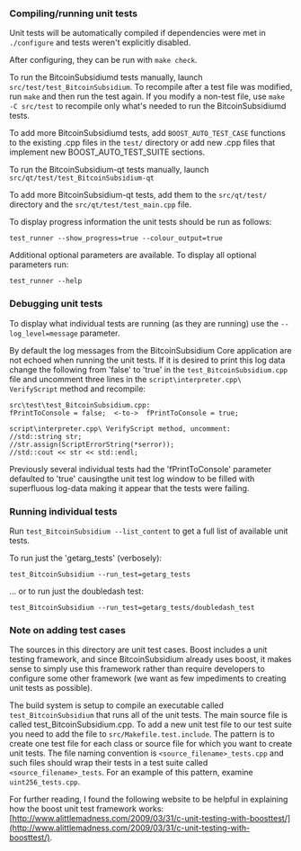 ### Compiling/running unit tests

Unit tests will be automatically compiled if dependencies were met in `./configure`
and tests weren't explicitly disabled.

After configuring, they can be run with `make check`.

To run the BitcoinSubsidiumd tests manually, launch `src/test/test_BitcoinSubsidium`. To recompile
after a test file was modified, run `make` and then run the test again. If you
modify a non-test file, use `make -C src/test` to recompile only what's needed
to run the BitcoinSubsidiumd tests.

To add more BitcoinSubsidiumd tests, add `BOOST_AUTO_TEST_CASE` functions to the existing
.cpp files in the `test/` directory or add new .cpp files that
implement new BOOST_AUTO_TEST_SUITE sections.

To run the BitcoinSubsidium-qt tests manually, launch `src/qt/test/test_BitcoinSubsidium-qt`

To add more BitcoinSubsidium-qt tests, add them to the `src/qt/test/` directory and
the `src/qt/test/test_main.cpp` file.

To display progress information the unit tests should be run as follows:

`test_runner --show_progress=true --colour_output=true`

Additional optional parameters are available. To display all optional parameters run:

`test_runner --help`

### Debugging unit tests

To display what individual tests are running (as they are running) use the
`--log_level=message` parameter.  

By default the log messages from the BitcoinSubsidium Core application are not echoed 
when running the unit tests.  If it is desired to print this log data change 
the following from 'false' to 'true' in the `test_BitcoinSubsidium.cpp` file and uncomment
three lines in the `script\interpreter.cpp\ VerifyScript` method and recompile:

    src\test\test_BitcoinSubsidium.cpp:
    fPrintToConsole = false;  <-to->  fPrintToConsole = true;

    script\interpreter.cpp\ VerifyScript method, uncomment:
    //std::string str;
    //str.assign(ScriptErrorString(*serror));
    //std::cout << str << std::endl;

Previously several individual tests had the 'fPrintToConsole' parameter defaulted to 
'true' causingthe unit test log window to be filled with superfluous log-data making 
it appear that the tests were failing.

### Running individual tests

Run `test_BitcoinSubsidium --list_content` to get a full list of available unit tests.

To run just the 'getarg_tests' (verbosely):

    test_BitcoinSubsidium --run_test=getarg_tests

... or to run just the doubledash test:

    test_BitcoinSubsidium --run_test=getarg_tests/doubledash_test

### Note on adding test cases

The sources in this directory are unit test cases.  Boost includes a
unit testing framework, and since BitcoinSubsidium already uses boost, it makes
sense to simply use this framework rather than require developers to
configure some other framework (we want as few impediments to creating
unit tests as possible).

The build system is setup to compile an executable called `test_BitcoinSubsidium`
that runs all of the unit tests.  The main source file is called
test_BitcoinSubsidium.cpp. To add a new unit test file to our test suite you need 
to add the file to `src/Makefile.test.include`. The pattern is to create 
one test file for each class or source file for which you want to create 
unit tests.  The file naming convention is `<source_filename>_tests.cpp` 
and such files should wrap their tests in a test suite 
called `<source_filename>_tests`. For an example of this pattern, 
examine `uint256_tests.cpp`.

For further reading, I found the following website to be helpful in
explaining how the boost unit test framework works:
[http://www.alittlemadness.com/2009/03/31/c-unit-testing-with-boosttest/](http://www.alittlemadness.com/2009/03/31/c-unit-testing-with-boosttest/).
